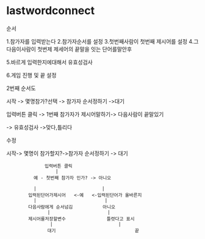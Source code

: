 # lastwordconnect

순서

1.참가자를 입력받는다 2.참가자순서를 설정 3.첫번째사람이 첫번째 제시어를 설정 4.그다음이사람이 첫번제 제세어의 끝말을 잇는 단어를말안후

5.바르게 입력한지에대해서 유효성검사

6.게임 진행 및 끝 설정

2번째 순서도

시작 -> 몇명참가?선택 -> 참가자 순서정하기 ->대기

입력버튼 클릭 -> 1번째 참가자가 제시어말하기-> 다음사람이 끝말있기

-> 유효성검사 ->맞다,틀리다

수정

시작-> 몇명이 참가할지?->참가자 순서정하기 -> 대기

                  입력버튼 클릭
                      |
              예 - 첫번째 참가자 인가? -> 아니오

              |                        |
            입력된단어가제시어   <-예   <-입력된단어가 올바른지
              |                         |
            다음사람에게 순서넘김           아니오
                   |                     |
            제시어를저장할변수               틀렷다고 표시
                    |                        |
                   대기                             끝
